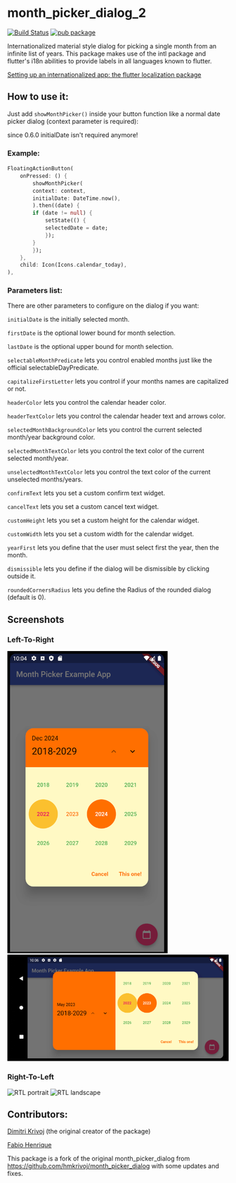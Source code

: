 # month_picker_dialog_2
[![Build Status](https://img.shields.io/cirrus/github/Macacoazul01/month_picker_dialog_2)](https://cirrus-ci.com/github/Macacoazul01/month_picker_dialog_2/master)
[![pub package](https://img.shields.io/pub/v/month_picker_dialog_2.svg)](https://pub.dev/packages/month_picker_dialog_2)

Internationalized material style dialog for picking a single month from an infinite list of years.
This package makes use of the intl package and flutter's i18n abilities to provide labels in all languages known to flutter.


[Setting up an internationalized app: the flutter localization package](https://flutter.io/docs/development/accessibility-and-localization/internationalization#setting-up-an-internationalized-app-the-flutter_localizations-package)

## How to use it:

Just add `showMonthPicker()` inside your button function like a normal date picker dialog (context parameter is required):

since 0.6.0 initialDate isn't required anymore!

### Example:

```dart
FloatingActionButton(
    onPressed: () {
        showMonthPicker(
        context: context,
        initialDate: DateTime.now(),
        ).then((date) {
        if (date != null) {
            setState(() {
            selectedDate = date;
            });
        }
        });
    },
    child: Icon(Icons.calendar_today),
),

```

### Parameters list:

There are other parameters to configure on the dialog if you want:

`initialDate` is the initially selected month.

`firstDate` is the optional lower bound for month selection.

`lastDate` is the optional upper bound for month selection.

`selectableMonthPredicate` lets you control enabled months just like the official selectableDayPredicate.

`capitalizeFirstLetter` lets you control if your months names are capitalized or not.

`headerColor` lets you control the calendar header color.

`headerTextColor` lets you control the calendar header text and arrows color.

`selectedMonthBackgroundColor` lets you control the current selected month/year background color.

`selectedMonthTextColor` lets you control the text color of the current selected month/year.

`unselectedMonthTextColor` lets you control the text color of the current unselected months/years.

`confirmText` lets you set a custom confirm text widget.

`cancelText` lets you set a custom cancel text widget.

`customHeight` lets you set a custom height for the calendar widget.

`customWidth` lets you set a custom width for the calendar widget.

`yearFirst` lets you define that the user must select first the year, then the month.

`dismissible` lets you define if the dialog will be dismissible by clicking outside it.

`roundedCornersRadius` lets you define the Radius of the rounded dialog (default is 0).

## Screenshots
### Left-To-Right
![LTR portrait](screenshots/ltr_portrait.png)
![LTR landscape](screenshots/ltr_landscape.png)

### Right-To-Left
![RTL portrait](screenshots/rtl_portrait.png)
![RTL landscape](screenshots/rtl_landscape.png)


## Contributors:
[Dimitri Krivoj](https://github.com/hmkrivoj) (the original creator of the package)

[Fabio Henrique](https://github.com/FabioClem)

This package is a fork of the original month_picker_dialog from https://github.com/hmkrivoj/month_picker_dialog with some updates and fixes.